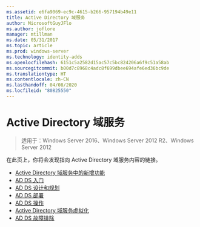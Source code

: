 ```yaml
---
ms.assetid: e6fa9069-ec9c-4615-b266-957194b49e11
title: Active Directory 域服务
author: MicrosoftGuyJFlo
ms.author: joflore
manager: mtillman
ms.date: 05/31/2017
ms.topic: article
ms.prod: windows-server
ms.technology: identity-adds
ms.openlocfilehash: 6151c5a2582d15ac57c5bc824206a6f9c51a58ab
ms.sourcegitcommit: b00d7c8968c4adc8f699dbee694afe6ed36bc9de
ms.translationtype: HT
ms.contentlocale: zh-CN
ms.lasthandoff: 04/08/2020
ms.locfileid: "80825550"
---
```

# <a name="active-directory-domain-services"></a>Active Directory 域服务

>适用于：Windows Server 2016、Windows Server 2012 R2、Windows Server 2012

  
在此页上，你将会发现指向 Active Directory 域服务内容的链接。   


* [Active Directory 域服务中的新增功能](../whats-new-active-directory-domain-services.md)  
* [AD DS 入门](../ad-ds/AD-DS-Getting-Started.md)   
* [AD DS 设计和规划](../ad-ds/plan/AD-DS-Design-and-Planning.md)  
* [AD DS 部署](../ad-ds/deploy/AD-DS-Deployment.md)  
* [AD DS 操作](../ad-ds/manage/component-updates/AD-DS-Operations.md)   
* [Active Directory 域服务虚拟化](../ad-ds/get-started/virtual-dc/Active-Directory-Domain-Services-Virtualization.md)  
* [AD DS 故障排除](../ad-ds/manage/AD-DS-Troubleshooting.md)
